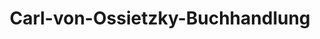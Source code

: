 ---
title: "Carl-von-Ossietzky-Buchhandlung"
url: /flensburg/carl-von-ossietzky-buchhandlung/
shop: Bücher
---